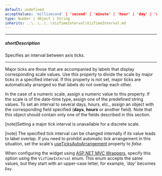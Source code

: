 ```yaml
---
default: undefined
acceptValues: 'millisecond' | 'second' | 'minute' | 'hour' | 'day' | 'week' | 'month' | 'quarter' | 'year'
type: Number | Object | String
inherits: ..\..\..\..\VizTimeInterval\VizTimeInterval.md
---
```

---
##### shortDescription
Specifies an interval between axis ticks.

---
Major ticks are those that are accompanied by labels that display corresponding scale values. Use this property to divide the scale by major ticks in a specified interval. If this property is not set, major ticks are automatically arranged so that labels do not overlap each other.

In the case of a numeric scale, assign a numeric value to this property. If the scale is of the date-time type, assign one of the predefined string values. To set an interval to several days, hours, etc., assign an object with the corresponding field specified (**days**, **hours** or another field). Note that this object should contain only one of the fields described in this section.

[note]Setting a major tick interval is unavailable for a discrete scale.

[note] The specified tick interval can be changed internally if its value leads to label overlap. If you need to prohibit automatic tick arrangement in this situation, set the scale's [useTicksAutoArrangement](/api-reference/20%20Data%20Visualization%20Widgets/dxRangeSelector/1%20Configuration/scale/useTicksAutoArrangement.md '/Documentation/ApiReference/Data_Visualization_Widgets/dxRangeSelector/Configuration/scale/#useTicksAutoArrangement') property to *false*.

When configuring the widget using [ASP.NET MVC Wrappers](/concepts/35%20ASP.NET%20MVC%20Wrappers/20%20Fundamentals '/Documentation/Guide/ASP.NET_MVC_Wrappers/Fundamentals/'), specify this option using the `VizTimeInterval` enum. This enum accepts the same values, but they start with an upper-case letter, for example, *'day'* becomes `Day`.